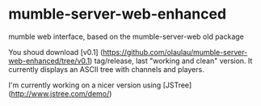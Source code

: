 mumble-server-web-enhanced
==========================

mumble web interface, based on the mumble-server-web old package

You shoud download [v0.1] (https://github.com/olaulau/mumble-server-web-enhanced/tree/v0.1) tag/release, last "working and clean" version.
It currently displays an ASCII tree with channels and players.

I'm currently working on a nicer version using [JSTree] (http://www.jstree.com/demo/)
